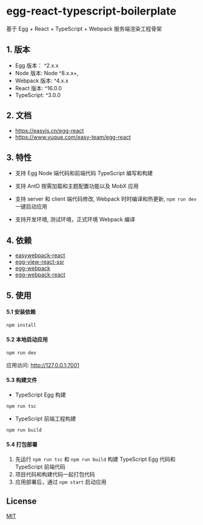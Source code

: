 # egg-react-typescript-boilerplate

基于 Egg + React + TypeScript + Webpack 服务端渲染工程骨架

## 1. 版本

- Egg 版本： ^2.x.x
- Node 版本: Node ^8.x.x+,
- Webpack 版本: ^4.x.x
- React 版本: ^16.0.0
- TypeScript: ^3.0.0

## 2. 文档

- https://easyjs.cn/egg-react
- https://www.yuque.com/easy-team/egg-react


## 3. 特性

- 支持 Egg Node 端代码和前端代码 TypeScript 编写和构建

- 支持 AntD 按需加载和主题配置功能以及 MobX 应用

- 支持 server 和 client 端代码修改, Webpack 时时编译和热更新, `npm run dev` 一键启动应用

- 支持开发环境, 测试环境，正式环境 Webpack 编译
 

## 4. 依赖

- [easywebpack-react](https://github.com/hubcarl/easywebpack)
- [egg-view-react-ssr](https://github.com/hubcarl/egg-view-react-ssr) 
- [egg-webpack](https://github.com/hubcarl/egg-webpack) 
- [egg-webpack-react](https://github.com/hubcarl/egg-webpack-react)

## 5. 使用

#### 5.1 安装依赖

```bash
npm install
```

#### 5.2 本地启动应用

```bash
npm run dev
```

应用访问: http://127.0.0.1:7001

#### 5.3 构建文件

- TypeScript Egg 构建

```bash
npm run tsc
```

- TypeScript 前端工程构建

```bash
npm run build
```

#### 5.4 打包部署

1. 先运行 `npm run tsc` 和 `npm run build` 构建 TypeScript Egg 代码和 TypeScript 前端代码
2. 项目代码和构建代码一起打包代码
3. 应用部署后，通过 `npm start` 启动应用


## License

[MIT](LICENSE)
